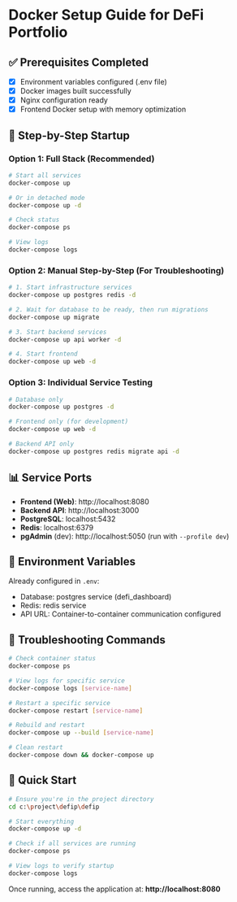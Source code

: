 # Docker Setup Guide for DeFi Portfolio

## ✅ Prerequisites Completed
- [x] Environment variables configured (.env file)
- [x] Docker images built successfully
- [x] Nginx configuration ready
- [x] Frontend Docker setup with memory optimization

## 🚀 Step-by-Step Startup

### Option 1: Full Stack (Recommended)
```bash
# Start all services
docker-compose up

# Or in detached mode
docker-compose up -d

# Check status
docker-compose ps

# View logs
docker-compose logs
```

### Option 2: Manual Step-by-Step (For Troubleshooting)
```bash
# 1. Start infrastructure services
docker-compose up postgres redis -d

# 2. Wait for database to be ready, then run migrations
docker-compose up migrate

# 3. Start backend services
docker-compose up api worker -d

# 4. Start frontend
docker-compose up web -d
```

### Option 3: Individual Service Testing
```bash
# Database only
docker-compose up postgres -d

# Frontend only (for development)
docker-compose up web -d

# Backend API only
docker-compose up postgres redis migrate api -d
```

## 📊 Service Ports
- **Frontend (Web)**: http://localhost:8080
- **Backend API**: http://localhost:3000  
- **PostgreSQL**: localhost:5432
- **Redis**: localhost:6379
- **pgAdmin** (dev): http://localhost:5050 (run with `--profile dev`)

## 🔧 Environment Variables
Already configured in `.env`:
- Database: postgres service (defi_dashboard)
- Redis: redis service
- API URL: Container-to-container communication configured

## 🐛 Troubleshooting Commands
```bash
# Check container status
docker-compose ps

# View logs for specific service
docker-compose logs [service-name]

# Restart a specific service
docker-compose restart [service-name]

# Rebuild and restart
docker-compose up --build [service-name]

# Clean restart
docker-compose down && docker-compose up
```

## 🎯 Quick Start
```bash
# Ensure you're in the project directory
cd c:\project\defip\defip

# Start everything
docker-compose up -d

# Check if all services are running
docker-compose ps

# View logs to verify startup
docker-compose logs
```

Once running, access the application at: **http://localhost:8080**